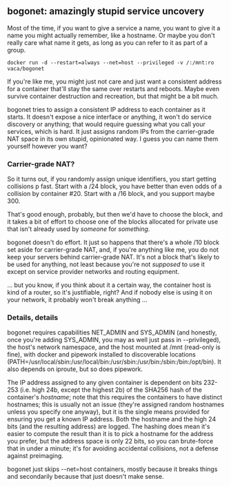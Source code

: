 ## bogonet: amazingly stupid service uncovery

Most of the time, if you want to give a service a name, you want to give it a name you might actually remember, like a hostname. Or maybe you don't really care what name it gets, as long as you can refer to it as part of a group.

    docker run -d --restart=always --net=host --privileged -v /:/mnt:ro vaca/bogonet

If you're like me, you might just not care and just want a consistent address for a container that'll stay the same over restarts and reboots. Maybe even survive container destruction and recreation, but that might be a bit much.

bogonet tries to assign a consistent IP address to each container as it starts. It doesn't expose a nice interface or anything, it won't do service discovery or anything; that would require guessing what you call your services, which is hard. It just assigns random IPs from the carrier-grade NAT space in its own stupid, opinionated way. I guess you can name them yourself however you want?

### Carrier-grade NAT?

So it turns out, if you randomly assign unique identifiers, you start getting collisions p fast. Start with a /24 block, you have better than even odds of a collision by container #20. Start with a /16 block, and you support maybe 300.

That's good enough, probably, but then we'd have to choose the block, and it takes a bit of effort to choose one of the blocks allocated for private use that isn't already used by *someone* for *something*.

bogonet doesn't do effort. It just so happens that there's a whole /10 block set aside for carrier-grade NAT, and, if you're anything like me, you do not keep your servers behind carrier-grade NAT. It's not a block that's likely to be used for anything, not least because you're not *supposed* to use it except on service provider networks and routing equipment.

... but you know, if you think about it a certain way, the container host is kind of a router, so it's justifiable, right? And if nobody else is using it on your network, it probably won't break anything ...

### Details, details

bogonet requires capabilities NET\_ADMIN and SYS\_ADMIN (and honestly, once you're adding SYS\_ADMIN, you may as well just pass in --privileged), the host's network namespace, and the host mounted at /mnt (read-only is fine), with docker and pipework installed to discoverable locations (PATH=/usr/local/sbin:/usr/local/bin:/usr/sbin:/usr/bin:/sbin:/bin:/opt/bin). It also depends on iproute, but so does pipework.

The IP address assigned to any given container is dependent on bits 232-253 (i.e. high 24b, except the highest 2b) of the SHA256 hash of the container's *hostname*; note that this requires the containers to have distinct hostnames; this is usually not an issue (they're assigned random hostnames unless you specify one anyway), but it is the single means provided for ensuring you get a known IP address. Both the hostname and the high 24 bits (and the resulting address) are logged. The hashing does mean it's easier to compute the result than it is to pick a hostname for the address you prefer, but the address space is only 22 bits, so you can brute-force that in under a minute; it's for avoiding accidental collisions, not a defense against preimaging.

bogonet just skips --net=host containers, mostly because it breaks things and secondarily because that just doesn't make sense.
